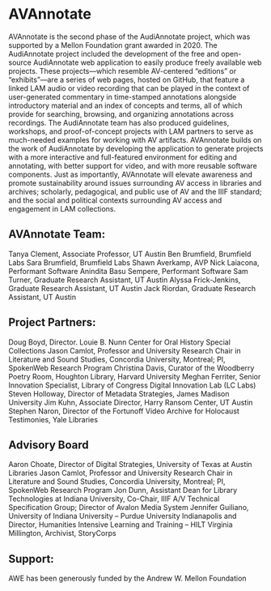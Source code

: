 # AVAnnotate

AVAnnotate is the second phase of the AudiAnnotate project, which was supported by a Mellon Foundation grant awarded in 2020. The AudiAnnotate project included the development of the free and open-source AudiAnnotate web application to easily produce freely available web projects. These projects—which resemble AV-centered “editions” or “exhibits”—are a series of web pages, hosted on GitHub, that feature a linked LAM audio or video recording that can be played in the context of user-generated commentary in time-stamped annotations alongside introductory material and an index of concepts and terms, all of which provide for searching, browsing, and organizing annotations across recordings. The AudiAnnotate team has also produced guidelines, workshops, and proof-of-concept projects with LAM partners to serve as much-needed examples for working with AV artifacts. AVAnnotate builds on the work of AudiAnnotate by developing the application to generate projects with a more interactive and full-featured environment for editing and annotating, with better support for video, and with more reusable software components. Just as importantly, AVAnnotate will elevate awareness and promote sustainability around issues surrounding AV access in libraries and archives; scholarly, pedagogical, and public use of AV and the IIIF standard; and the social and political contexts surrounding AV access and engagement in LAM collections.

## AVAnnotate Team:
Tanya Clement, Associate Professor, UT Austin
Ben Brumfield, Brumfield Labs
Sara Brumfield, Brumfield Labs
Shawn Averkamp, AVP
Nick Laiacona, Performant Software
Anindita Basu Sempere, Performant Software
Sam Turner, Graduate Research Assistant, UT Austin
Alyssa Frick-Jenkins, Graduate Research Assistant, UT Austin
Jack Riordan, Graduate Research Assistant, UT Austin

## Project Partners:
Doug Boyd, Director. Louie B. Nunn Center for Oral History Special Collections 
Jason Camlot, Professor and University Research Chair in Literature and Sound Studies, Concordia University, Montreal; PI, SpokenWeb Research Program 
Christina Davis, Curator of the Woodberry Poetry Room, Houghton Library, Harvard University
Meghan Ferriter, Senior Innovation Specialist, Library of Congress Digital Innovation Lab (LC Labs) 
Steven Holloway, Director of Metadata Strategies, James Madison University 
Jim Kuhn, Associate Director, Harry Ransom Center, UT Austin 
Stephen Naron, Director of the Fortunoff Video Archive for Holocaust Testimonies, Yale Libraries

## Advisory Board
Aaron Choate, Director of Digital Strategies, University of Texas at Austin Libraries 
Jason Camlot, Professor and University Research Chair in Literature and Sound Studies, Concordia University, Montreal; PI, SpokenWeb Research Program
Jon Dunn, Assistant Dean for Library Technologies at Indiana University, Co-Chair, IIIF A/V Technical Specification Group; Director of Avalon Media System 
Jennifer Guiliano, University of Indiana University – Purdue University Indianapolis and Director, Humanities Intensive Learning and Training – HILT 
Virginia Millington, Archivist, StoryCorps

## Support: 
AWE has been generously funded by the Andrew W. Mellon Foundation
